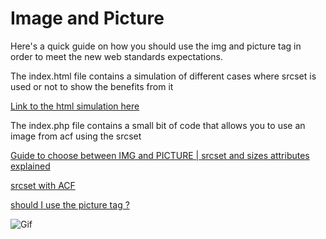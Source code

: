 # Image and Picture

Here's a quick guide on how you should use the img and picture tag in order to meet the new web standards expectations.

The index.html file contains a simulation of different cases where srcset is used or not to show the benefits from it

[Link to the html simulation here](https://donovancloth.github.io/img-picture-tags/)

The index.php file contains a small bit of code that allows you to use an image from acf using the srcset

[Guide to choose between IMG and PICTURE | srcset and sizes attributes explained](http://codeanddecode.net/web-performance/picture-tags-vs-img-tags-their-uses-and-misuses/)

[srcset with ACF](https://gist.github.com/verticalgrain/384f5c53d1763a20cec45215b7e6999e)

[should I use the picture tag ?](https://cloudfour.com/thinks/dont-use-picture-most-of-the-time/#:~:text=Unless%20you're%20solving%20for,using%20the%20element.)

![Gif](https://media.giphy.com/media/bAplZhiLAsNnG/giphy.gif)
